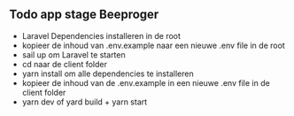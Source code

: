 ## Todo app stage Beeproger

- Laravel Dependencies installeren in de root
- kopieer de inhoud van .env.example naar een nieuwe .env file in de root
- sail up om Laravel te starten
- cd naar de client folder
- yarn install om alle dependencies te installeren
- kopieer de inhoud van de .env.example in een nieuwe .env file in de client folder
- yarn dev of yard build + yarn start
